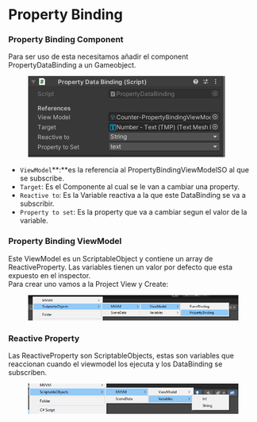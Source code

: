 # Property Binding

### Property Binding Component

Para ser uso de esta necesitamos añadir el component PropertyDataBinding a un Gameobject.

<figure><img src="../.gitbook/assets/Untitled.png" alt=""><figcaption></figcaption></figure>

* `ViewModel`**:**es la referencia al PropertyBindingViewModelSO al que se subscribe.
* `Target`: Es el Componente al cual se le van a cambiar una property.
* `Reactive to`: Es la Variable reactiva a la que este DataBinding se va a subscribir.
* `Property to set`: Es la property que va a cambiar segun el valor de la variable.

### Property Binding ViewModel

Este ViewModel es un ScriptableObject y contiene un array de ReactiveProperty. Las variables tienen un valor por defecto que esta expuesto en el inspector.\
Para crear uno vamos a la Project View y Create:&#x20;

<figure><img src="../.gitbook/assets/Untitled (1).png" alt=""><figcaption></figcaption></figure>

### Reactive Property

Las ReactiveProperty son ScriptableObjects, estas son variables que reaccionan cuando el viewmodel los ejecuta y los DataBinding se subscriben.

<figure><img src="../.gitbook/assets/Untitled (2) (2).png" alt=""><figcaption></figcaption></figure>

